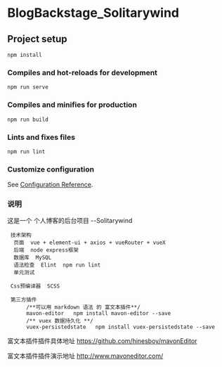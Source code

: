  # BlogBackstage_Solitarywind
 
 ## Project setup
 ```
 npm install
 ```
 
 ### Compiles and hot-reloads for development
 ```
 npm run serve
 ```
 
 ### Compiles and minifies for production
 ```
 npm run build
 ```
 
 ### Lints and fixes files
 ```
 npm run lint
 ```
 
 ### Customize configuration
 See [Configuration Reference](https://cli.vuejs.org/config/).
 
 ### 说明
 
 这是一个 个人博客的后台项目 --Solitarywind 
     
     技术架构 
      页面  vue + element-ui + axios + vueRouter + vueX
      后端  node express框架     
      数据库  MySQL
      语法检查  Elint  npm run lint
      单元测试  
      
     Css预编译器  SCSS
     
     第三方插件 
          /**可以用 markdown 语法 的 富文本插件**/
          mavon-editor   npm install mavon-editor --save
          /** vuex 数据持久化 **/
          vuex-persistedstate   npm install vuex-persistedstate --save
          
 富文本插件插件具体地址 https://github.com/hinesboy/mavonEditor
 
 富文本插件插件演示地址 http://www.mavoneditor.com/
